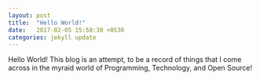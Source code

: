 ```yaml
---
layout: post
title:  "Hello World!"
date:   2017-02-05 15:50:30 +0530
categories: jekyll update
---
```

Hello World! This blog is an attempt, to be a record of things that I come across in the myraid world of Programming, Technology, and Open Source!
